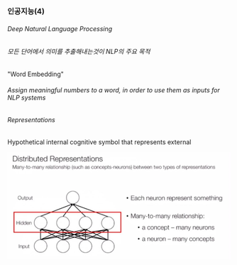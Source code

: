 ### 인공지능(4)


###### Deep Natural Language Processing

###### 모든 단어에서 의미를 추출해내는것이 NLP의 주요 목적
"Word Embedding"

###### Assign meaningful numbers to a word, in order to use them as inputs for NLP systems

###### Representations
Hypothetical internal cognitive symbol that represents external

![ex_screenshot](./image/DistributedRepresentations.JPG)
